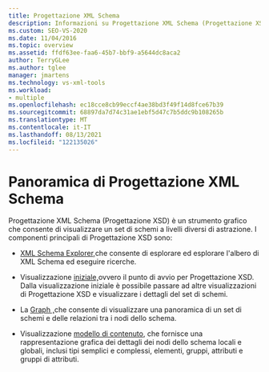 ```yaml
---
title: Progettazione XML Schema
description: Informazioni su Progettazione XML Schema (Progettazione XSD) in Visual Studio, uno strumento grafico che consente di visualizzare un set di schemi a diversi livelli di astrazione.
ms.custom: SEO-VS-2020
ms.date: 11/04/2016
ms.topic: overview
ms.assetid: ffdf63ee-faa6-45b7-bbf9-a5644dc8aca2
author: TerryGLee
ms.author: tglee
manager: jmartens
ms.technology: vs-xml-tools
ms.workload:
- multiple
ms.openlocfilehash: ec18cce8cb99eccf4ae38bd3f49f14d8fce67b39
ms.sourcegitcommit: 68897da7d74c31ae1ebf5d47c7b5ddc9b108265b
ms.translationtype: MT
ms.contentlocale: it-IT
ms.lasthandoff: 08/13/2021
ms.locfileid: "122135026"
---
```

# <a name="xml-schema-designer-overview"></a>Panoramica di Progettazione XML Schema

Progettazione XML Schema (Progettazione XSD) è un strumento grafico che consente di visualizzare un set di schemi a livelli diversi di astrazione. I componenti principali di Progettazione XSD sono:

- [XML Schema Explorer,](../xml-tools/xml-schema-explorer.md)che consente di esplorare ed esplorare l'albero di XML Schema ed eseguire ricerche.

- Visualizzazione [iniziale,](../xml-tools/start-view.md)ovvero il punto di avvio per Progettazione XSD. Dalla visualizzazione iniziale è possibile passare ad altre visualizzazioni di Progettazione XSD e visualizzare i dettagli del set di schemi.

- La [Graph ,](../xml-tools/graph-view.md)che consente di visualizzare una panoramica di un set di schemi e delle relazioni tra i nodi dello schema.

- Visualizzazione [modello di contenuto](../xml-tools/content-model-view.md), che fornisce una rappresentazione grafica dei dettagli dei nodi dello schema locali e globali, inclusi tipi semplici e complessi, elementi, gruppi, attributi e gruppi di attributi.
